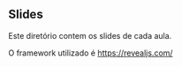 ## Slides

Este diretório contem os slides de cada aula. 

O framework utilizado é https://revealjs.com/
